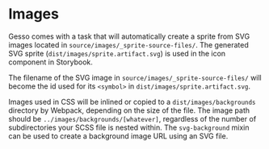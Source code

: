 # Images

Gesso comes with a task that will automatically create a sprite from SVG images
located in `source/images/_sprite-source-files/`. The generated SVG sprite
(`dist/images/sprite.artifact.svg`) is used in the icon component in Storybook.

The filename of the SVG image in `source/images/_sprite-source-files/` will
become the id used for its `<symbol>` in `dist/images/sprite.artifact.svg`.

Images used in CSS will be inlined or copied to a `dist/images/backgrounds` directory by
Webpack, depending on the size of the file. The image path should be
`../images/backgrounds/[whatever]`, regardless of the number of subdirectories
your SCSS file is nested within. The `svg-background` mixin can be used to
create a background image URL using an SVG file.
